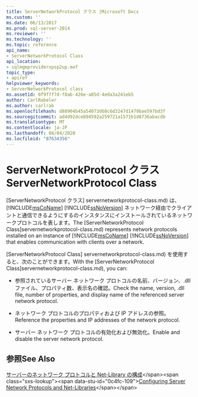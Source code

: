 ```yaml
---
title: ServerNetworkProtocol クラス |Microsoft Docs
ms.custom: ''
ms.date: 06/13/2017
ms.prod: sql-server-2014
ms.reviewer: ''
ms.technology: ''
ms.topic: reference
api_name:
- ServerNetworkProtocol Class
api_location:
- sqlmgmproviderxpsp2up.mof
topic_type:
- apiref
helpviewer_keywords:
- ServerNetworkProtocol class
ms.assetid: 0f9f7f7d-f8ab-426e-a85d-4eda3a241eb5
author: CarlRabeler
ms.author: carlrab
ms.openlocfilehash: d88904b45a54073d60c6d3247d1479bae597bd3f
ms.sourcegitcommit: ad4d92dce894592a259721a1571b1d8736abacdb
ms.translationtype: MT
ms.contentlocale: ja-JP
ms.lasthandoff: 08/04/2020
ms.locfileid: "87634356"
---
```

# <a name="servernetworkprotocol-class"></a><span data-ttu-id="0c4fc-102">ServerNetworkProtocol クラス</span><span class="sxs-lookup"><span data-stu-id="0c4fc-102">ServerNetworkProtocol Class</span></span>
  <span data-ttu-id="0c4fc-103">[ServerNetworkProtocol クラス] servernetworkprotocol-class.md) は、 [!INCLUDE[msCoName](../../../includes/msconame-md.md)] [!INCLUDE[ssNoVersion](../../../includes/ssnoversion-md.md)] ネットワーク経由でクライアントと通信できるようにするのインスタンスにインストールされているネットワークプロトコルを表します。</span><span class="sxs-lookup"><span data-stu-id="0c4fc-103">The [ServerNetworkProtocol Class]servernetworkprotocol-class.md) represents network protocols installed on an instance of [!INCLUDE[msCoName](../../../includes/msconame-md.md)] [!INCLUDE[ssNoVersion](../../../includes/ssnoversion-md.md)] that enables communication with clients over a network.</span></span>  
  
 <span data-ttu-id="0c4fc-104">[ServerNetworkProtocol Class] servernetworkprotocol-class.md) を使用すると、次のことができます。</span><span class="sxs-lookup"><span data-stu-id="0c4fc-104">With the [ServerNetworkProtocol Class]servernetworkprotocol-class.md), you can:</span></span>  
  
-   <span data-ttu-id="0c4fc-105">参照されているサーバー ネットワーク プロトコルの名前、バージョン、.dll ファイル、プロパティ数、表示名の確認。</span><span class="sxs-lookup"><span data-stu-id="0c4fc-105">Check the name, version, .dll file, number of properties, and display name of the referenced server network protocol.</span></span>  
  
-   <span data-ttu-id="0c4fc-106">ネットワーク プロトコルのプロパティおよび IP アドレスの参照。</span><span class="sxs-lookup"><span data-stu-id="0c4fc-106">Reference the properties and IP addresses of the network protocol.</span></span>  
  
-   <span data-ttu-id="0c4fc-107">サーバー ネットワーク プロトコルの有効化および無効化。</span><span class="sxs-lookup"><span data-stu-id="0c4fc-107">Enable and disable the server network protocol.</span></span>  
  
## <a name="see-also"></a><span data-ttu-id="0c4fc-108">参照</span><span class="sxs-lookup"><span data-stu-id="0c4fc-108">See Also</span></span>  
 <span data-ttu-id="0c4fc-109">[サーバーのネットワーク プロトコルと Net-Library の構成](https://msdn.microsoft.com/library/ms177485\(v=sql.100\).aspx)</span><span class="sxs-lookup"><span data-stu-id="0c4fc-109">[Configuring Server Network Protocols and Net-Libraries](https://msdn.microsoft.com/library/ms177485\(v=sql.100\).aspx)</span></span>  
  
  
